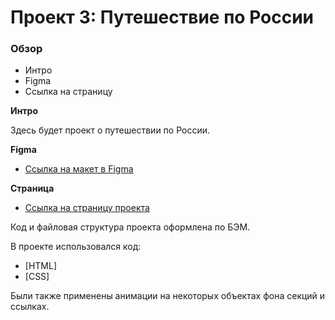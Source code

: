 # Проект 3: Путешествие по России

### Обзор
* Интро
* Figma
* Ссылка на страницу

**Интро**

Здесь будет проект о путешествии по России.

**Figma**

* [Ссылка на макет в Figma](https://www.figma.com/file/OyRWEjU6wBwRe1hapzQoLx/Sprint-3%3A-Russia-%2F-desktop-%2B-mobile?node-id=28503%3A0)

**Страница**

* [Ссылка на страницу проекта](https://urchrr.github.io/russian-travel/index.html)

Код и файловая структура проекта оформлена по БЭМ.

В проекте использовался код:
- [HTML]
- [CSS]

Были также применены анимации на некоторых объектах фона секций и ссылках.
